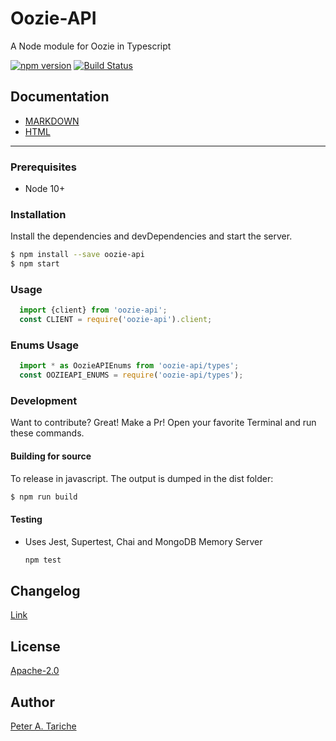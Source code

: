 # Oozie-API
A Node module for Oozie in Typescript

[![npm version](https://badge.fury.io/js/oozie-api.svg)](https://badge.fury.io/js/oozie-api)
[![Build Status](https://travis-ci.org/ptariche/oozie-ts.svg?branch=master)](https://travis-ci.org/ptariche/oozie-ts)

## Documentation

* [MARKDOWN](./docs-markdown/README.md)
* [HTML](./docs-html/index.html)

----
### Prerequisites
- Node 10+


### Installation
Install the dependencies and devDependencies and start the server.

```sh
$ npm install --save oozie-api
$ npm start
```

### Usage
```js
  import {client} from 'oozie-api';
  const CLIENT = require('oozie-api').client;
```

### Enums Usage
```js
  import * as OozieAPIEnums from 'oozie-api/types';
  const OOZIEAPI_ENUMS = require('oozie-api/types');
```

### Development
Want to contribute? Great! Make a Pr!
Open your favorite Terminal and run these commands.


#### Building for source
To release in javascript. The output is dumped in the dist folder:
```sh
$ npm run build
```

#### Testing
* Uses Jest, Supertest, Chai and MongoDB Memory Server

    ```sh
    npm test
    ```

Changelog
----
[Link](./CHANGELOG.md)

License
----
[Apache-2.0](./LICENSE)


Author
----
[Peter A. Tariche](https://github.com/ptariche)
